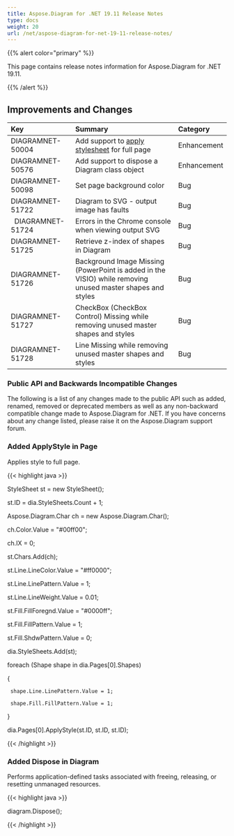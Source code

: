 ```yaml
---
title: Aspose.Diagram for .NET 19.11 Release Notes
type: docs
weight: 20
url: /net/aspose-diagram-for-net-19-11-release-notes/
---
```


{{% alert color="primary" %}} 

This page contains release notes information for Aspose.Diagram for .NET 19.11.

{{% /alert %}} 
## **Improvements and Changes**

|**Key**|**Summary**|**Category**|
| :- | :- | :- |
|DIAGRAMNET-50004|Add support to [apply stylesheet](/diagram/net/format-visio-pages/) for full page|Enhancement|
|DIAGRAMNET-50576|Add support to dispose a Diagram class object|Enhancement|
|DIAGRAMNET-50098|Set page background color|Bug|
|DIAGRAMNET-51722|Diagram to SVG - output image has faults|Bug|
|` `DIAGRAMNET-51724|Errors in the Chrome console when viewing output SVG|Bug|
|DIAGRAMNET-51725|Retrieve z-index of shapes in Diagram|Bug|
|DIAGRAMNET-51726|Background Image Missing (PowerPoint is added in the VISIO) while removing unused master shapes and styles|Bug|
|DIAGRAMNET-51727|CheckBox (CheckBox Control) Missing while removing unused master shapes and styles|Bug|
|DIAGRAMNET-51728|Line Missing while removing unused master shapes and styles|Bug|
### **Public API and Backwards Incompatible Changes**
The following is a list of any changes made to the public API such as added, renamed, removed or deprecated members as well as any non-backward compatible change made to Aspose.Diagram for .NET. If you have concerns about any change listed, please raise it on the Aspose.Diagram support forum.
### **Added ApplyStyle in Page**
Applies style to full page.

{{< highlight java >}}

 StyleSheet st = new StyleSheet();

st.ID = dia.StyleSheets.Count + 1;

Aspose.Diagram.Char ch = new Aspose.Diagram.Char();

ch.Color.Value = "#00ff00";

ch.IX = 0;

st.Chars.Add(ch);

st.Line.LineColor.Value = "#ff0000";

st.Line.LinePattern.Value = 1;

st.Line.LineWeight.Value = 0.01;

st.Fill.FillForegnd.Value = "#0000ff";

st.Fill.FillPattern.Value = 1;

st.Fill.ShdwPattern.Value = 0;

dia.StyleSheets.Add(st);

foreach (Shape shape in dia.Pages[0].Shapes)

{

     shape.Line.LinePattern.Value = 1;

     shape.Fill.FillPattern.Value = 1;

}

dia.Pages[0].ApplyStyle(st.ID, st.ID, st.ID);

{{< /highlight >}}
### **Added Dispose in Diagram**
Performs application-defined tasks associated with freeing, releasing, or resetting unmanaged resources.

{{< highlight java >}}

 diagram.Dispose();

{{< /highlight >}}
